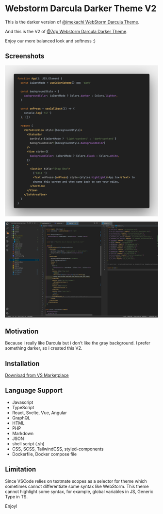 # Webstorm Darcula Darker Theme V2

This is the darker version of [@imekachi WebStorm Darcula Theme](https://marketplace.visualstudio.com/items?itemName=imekachi.webstorm-darcula).

And this is the V2 of [@7dp Webstorm Darcula Darker Theme](https://marketplace.visualstudio.com/items?itemName=7dp.webstorm-darcula-darker-theme).

Enjoy our more balanced look and softness :)

## Screenshots
![Preview](https://github.com/7dp/WebStorm-Darcula-Darker-Theme/blob/main/images/preview_2.png?raw=true)

![Preview](https://github.com/7dp/WebStorm-Darcula-Darker-Theme/blob/main/images/preview.png?raw=true)

## Motivation
Because i really like Darcula but i don't like the gray background.
I prefer something darker, so i created this V2.


## Installation

[Download from VS Marketplace](https://marketplace.visualstudio.com/items?itemName=7dp.webstorm-darcula-darker-theme)

## Language Support

- Javascript
- TypeScript
- React, Svelte, Vue, Angular
- GraphQL
- HTML
- PHP
- Markdown
- JSON
- shell script (.sh)
- CSS, SCSS, TailwindCSS, styled-components
- Dockerfile, Docker compose file

## Limitation

Since VSCode relies on textmate scopes as a selector for theme which sometimes cannot differentiate some syntax like WebStorm. This theme cannot highlight some syntax, for example, global variables in JS, Generic Type in TS.

Enjoy!